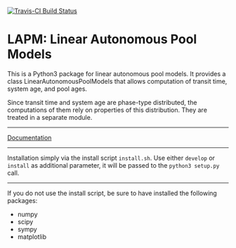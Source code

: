 [![Travis-CI Build Status](https://travis-ci.org/MPIBGC-TEE/LAPM.svg?branch=master)](https://travis-ci.org/MPIBGC-TEE/LAPM)
# LAPM: Linear Autonomous Pool Models

This is a Python3 package for linear autonomous pool models.
It provides a class LinearAutonomousPoolModels that allows 
computation of transit time, system age, and pool ages.

Since transit time and system age are phase-type distributed, the computations 
of them rely on properties of this distribution. They are treated in a separate 
module.

---

[Documentation](http://lapm.readthedocs.io/en/latest/)

---

Installation simply via the install script `install.sh`.
Use either `develop` or `install` as additional parameter, it will be 
passed to the `python3 setup.py` call.

---

If you do not use the install script, be sure to have installed the following 
packages:

+ numpy
+ scipy
+ sympy
+ matplotlib

